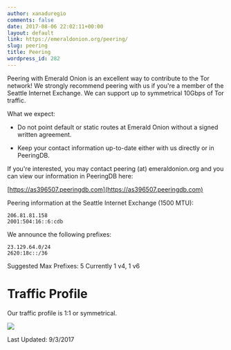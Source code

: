 ```yaml
---
author: xanaduregio
comments: false
date: 2017-08-06 22:02:11+00:00
layout: default
link: https://emeraldonion.org/peering/
slug: peering
title: Peering
wordpress_id: 282
---
```


Peering with Emerald Onion is an excellent way to contribute to the Tor network! We strongly recommend peering with us if you're a member of the Seattle Internet Exchange. We can support up to symmetrical 10Gbps of Tor traffic.

What we expect:



 	
  * Do not point default or static routes at Emerald Onion without a signed written agreement.

 	
  * Keep your contact information up-to-date either with us directly or in PeeringDB.


If you're interested, you may contact peering (at) emeraldonion.org and you can view our information in PeeringDB here:

[https://as396507.peeringdb.com](https://as396507.peeringdb.com)

Peering information at the Seattle Internet Exchange (1500 MTU):

    
    206.81.81.158
    2001:504:16::6:cdb


We announce the following prefixes:

    
    23.129.64.0/24
    2620:18c::/36


Suggested Max Prefixes: 5
Currently 1 v4, 1 v6



# Traffic Profile


Our traffic profile is 1:1 or symmetrical.

[![](https://emeraldonion.org/wp-content/uploads/2017/09/trafficprofile.png)](https://emeraldonion.org/wp-content/uploads/2017/09/trafficprofile.png)

Last Updated: 9/3/2017

